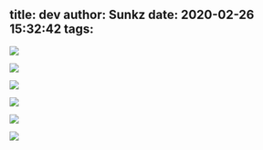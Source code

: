 title: dev
author: Sunkz
date: 2020-02-26 15:32:42
tags:
---
![](https://s2.ax1x.com/2020/02/26/3UpT2T.png)

![](https://s2.ax1x.com/2020/02/26/3UFKts.png)

![](https://s2.ax1x.com/2020/02/26/3UFlpq.png)

![](https://s2.ax1x.com/2020/02/26/3UZX6I.png)

![](https://s2.ax1x.com/2020/02/26/3UKFaV.png)

![](https://s2.ax1x.com/2020/02/26/3UKyRg.png)